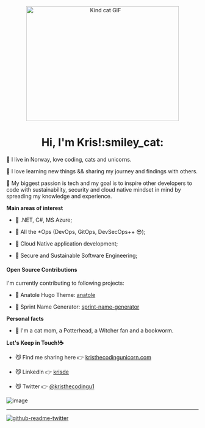 <p align="center">
  <img alt="Kind cat GIF" src="https://user-images.githubusercontent.com/47773700/183284083-2c706e68-bfd1-417e-8268-2d7da23db514.gif" width="400" height="300" />
</p>

<h1 align="center" style="fonfont-family: "Lucida Console", "Courier New", monospace;">Hi, I'm Kris!:smiley_cat:</h1>

:tiger: I live in Norway, love coding, cats and unicorns.

:whale2: I love learning new things && sharing my journey and findings with others.

:octopus: My biggest passion is tech and my goal is to inspire other developers to code with sustainability, security and cloud native mindset in mind by spreading my knowledge and experience.


**Main areas of interest**
  
  * :paw_prints: .NET, C#, MS Azure;
  
  * :paw_prints: All the \*Ops (DevOps, GitOps, DevSecOps++ :sunglasses:);

  * :paw_prints: Cloud Native application development;
  
  * :paw_prints: Secure and Sustainable Software Engineering;


#### Open Source Contributions

I'm currently contributing to following projects:

* :seedling: Anatole Hugo Theme: [anatole](https://github.com/lxndrblz/anatole)

* :seedling: Sprint Name Generator: [sprint-name-generator](https://github.com/flostadler/sprint-name-generator)


**Personal facts**

* :dizzy: I'm a cat mom, a Potterhead, a Witcher fan and a bookworm.


**Let's Keep in Touch!:coffee:**

  * :smirk_cat: Find me sharing here :point_right: [kristhecodingunicorn.com](https://kristhecodingunicorn.com)

  * :smirk_cat: LinkedIn :point_right: [krisde](https://www.linkedin.com/in/krisde/)

  * :smirk_cat: Twitter :point_right: [@kristhecodingu1](https://twitter.com/kristhecodingu1)


![image](https://user-images.githubusercontent.com/47773700/162704606-23df2596-532c-42c8-8fea-5795eb821fd8.png)

---

[![github-readme-twitter](https://github-readme-twitter.gazf.vercel.app/api?id=kristhecodingu1&layout=wide&show_border=on)](https://twitter.com/kristhecodingu1)
